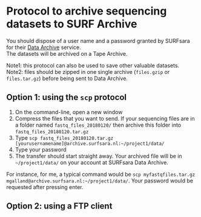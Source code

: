 # Protocol to archive sequencing datasets to SURF Archive
You should dispose of a user name and a password granted by SURFsara for their [Data Archive](https://www.surf.nl/en/services-and-products/data-archive/index.html) service.   
The datasets will be archived on a Tape Archive. 

Note1: this protocol can also be used to save other valuable datasets. 
Note2: files should be zipped in one single archive (``files.gzip`` or ``files.tar.gz``) before being sent to Data Archive.

## Option 1: using the ``scp`` protocol
1. On the command-line, open a new window
2. Compress the files that you want to send. If your sequencing files are in a folder named ``fastq_files_20180120/`` then archive this folder into ``fastq_files_20180120.tar.gz``  
3. Type ``scp fastq_files_20180120.tar.gz [yourusernamename]@archive.surfsara.nl:~/project1/data/`` 
4. Type your password
4. The transfer should start straight away. Your archived file will be in ``~/project1/data/`` on your account at SURFsara Data Archive.

For instance, for me, a typical command would be ``scp myfastqfiles.tar.gz mgalland@archive.surfsara.nl:~/project1/data/``. Your password would be requested after pressing enter. 

## Option 2: using a FTP client 
